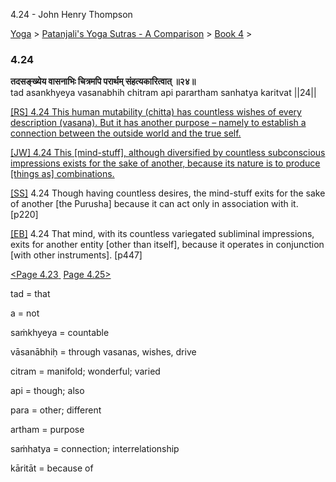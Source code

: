 4.24 - John Henry Thompson 

[Yoga](../../../yoga.html)‎ > ‎[Patanjali's Yoga Sutras - A Comparison](../../patanjani.html)‎ > ‎[Book 4](../book-4.html)‎ > ‎

### 4.24

**तदसङ्ख्येय वासनाभिः चित्रमपि परार्थम् संहत्यकारित्वात् ॥२४॥**  
tad asankhyeya vasanabhih chitram api parartham sanhatya karitvat ||24||  
  
  
[\[RS\] 4.24 This human mutability (chitta) has countless wishes of every description (vasana). But it has another purpose – namely to establish a connection between the outside world and the true self.](http://www.ashtangayoga.info/source-texts/yoga-sutra-patanjali/chapter-4/item/asankhyeya-vasanabhih-chitram-parartham-sanhatya/)  
  
[\[JW\] 4.24 This \[mind-stuff\], although diversified by countless subconscious impressions exists for the sake of another, because its nature is to produce \[things as\] combinations.](http://books.google.com/books?id=YzFImjtOxUwC&pg=PA336&ci=204%2C580%2C746%2C79&source=bookclip)  
  
[\[SS\]](http://www.amazon.com/Yoga-Sutras-Patanjali-Commentary-Satchidananda/dp/0932040381) 4.24 Though having countless desires, the mind-stuff exits for the sake of another \[the Purusha\] because it can act only in association with it. \[p220\]  
  
[\[EB\]](http://www.amazon.com/Yoga-Sutras-Patanjali-Translation-Commentary/dp/0865477361/ref=sr_1_1?ie=UTF8&s=books&qid=1250508322&sr=1-1) 4.24 That mind, with its countless variegated subliminal impressions, exits for another entity \[other than itself\], because it operates in conjunction \[with other instruments\]. \[p447\]  
  
  
[<Page 4.23](423.html)[ ](422.html) [Page 4.25>](425.html)  
  

tad = that  
  
a = not  
  
saṁkhyeya = countable  
  
vāsanābhiḥ = through vasanas, wishes, drive  
  
citram = manifold; wonderful; varied  
  
api = though; also  
  
para = other; different  
  
artham = purpose  
  
saṁhatya = connection; interrelationship  
  
kāritāt = because of

